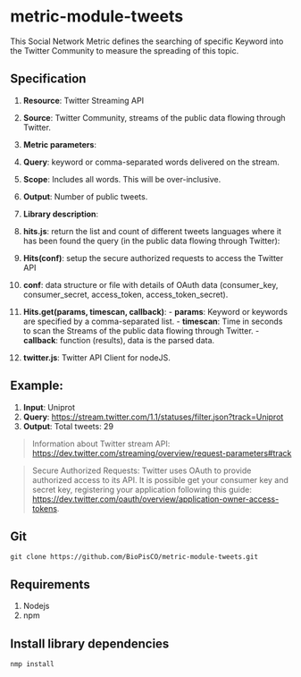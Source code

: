# metric-module-tweets
This Social Network Metric defines the searching of specific Keyword into the Twitter Community to measure the spreading of this topic.


## Specification

1. **Resource**: Twitter Streaming API
2. **Source**:  Twitter Community, streams of the public data flowing through Twitter.
3. **Metric parameters**:
  1. **Query**: keyword or comma-separated words delivered on the stream.
  2. **Scope**: Includes all words. This will be over-inclusive.
  3. **Output**: Number of public tweets.

4. **Library description**: 
  1. **hits.js**: return the list and count of different tweets languages where it has been found the query (in the public data flowing through Twitter):
  2. **Hits(conf)**: setup the secure authorized requests to access the Twitter API
  3. **conf**:  data structure or file with details of OAuth data (consumer_key, consumer_secret, access_token, access_token_secret).
  4. **Hits.get(params, timescan, callback)**:
    - **params**: Keyword or keywords are specified by a comma-separated list.
    - **timescan**: Time in seconds to scan the Streams of the public data flowing through Twitter.
    - **callback**: function (results),  data is the parsed data.
  5. **twitter.js**: Twitter API Client for nodeJS.


## Example:
1. **Input**: Uniprot
2. **Query**: https://stream.twitter.com/1.1/statuses/filter.json?track=Uniprot
3. **Output**: Total tweets: 29

> Information about Twitter stream API: https://dev.twitter.com/streaming/overview/request-parameters#track

> Secure Authorized Requests: 
Twitter uses OAuth to provide authorized access to its API. It is possible get your consumer key and secret key, registering your application following this guide: https://dev.twitter.com/oauth/overview/application-owner-access-tokens.

## Git

```git clone https://github.com/BioPisCO/metric-module-tweets.git```

## Requirements

  1. Nodejs
  2. npm

## Install library dependencies
  ```nmp install```


